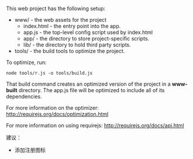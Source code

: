 This web project has the following setup:

* www/ - the web assets for the project
    * index.html - the entry point into the app.
    * app.js - the top-level config script used by index.html
    * app/ - the directory to store project-specific scripts.
    * lib/ - the directory to hold third party scripts.
* tools/ - the build tools to optimize the project.

To optimize, run:

    node tools/r.js -o tools/build.js

That build command creates an optimized version of the project in a
**www-built** directory. The app.js file will be optimized to include
all of its dependencies.

For more information on the optimizer:
http://requirejs.org/docs/optimization.html

For more information on using requirejs:
http://requirejs.org/docs/api.html

建议：
<!-- - 顶部条去除用户注册，功能合并到登陆功能中。 -->
- 添加注册图标
